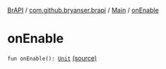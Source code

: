 [BrAPI](../../index.md) / [com.github.bryanser.brapi](../index.md) / [Main](index.md) / [onEnable](./on-enable.md)

# onEnable

`fun onEnable(): `[`Unit`](https://kotlinlang.org/api/latest/jvm/stdlib/kotlin/-unit/index.html) [(source)](https://github.com/BryanSer/BrAPI/raw/ver-kotlin/src/main/kotlin/com/github/bryanser/brapi/Main.kt#L14)